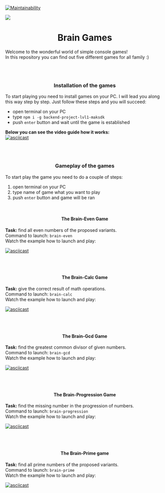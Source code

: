 [![Maintainability](https://api.codeclimate.com/v1/badges/e70137d9be1cf99ef08a/maintainability)](https://codeclimate.com/github/maksdk/backend-project-lvl1/maintainability)

![](https://github.com/maksdk/backend-project-lvl1/workflows/brain-games/badge.svg)  

<h1 align="center">Brain Games</h1>  
<p>Welcome to the wonderful world of simple console games! <br> In this repository you can find out five different games for all family :)</p>   

<br>
<br>

<h3 align="center">Installation of the games</h3>  

To start playing you need to install games on your PC. I will lead you along this way step by step. 
Just follow these steps and you will succeed:  
* open terminal on your PC
* type  ```npm i -g backend-project-lvl1-maksdk```  
* push ```enter``` button and wait until the game is established    

**Below you can see the video guide how it works:**  
[![asciicast](https://asciinema.org/a/J1FTrJzHLS79E6x4zVuiogdV5.svg)](https://asciinema.org/a/J1FTrJzHLS79E6x4zVuiogdV5) 

<br>
<br>

<h3 align="center">Gameplay of the games</h3>  
 
To start play the game you need to do a couple of steps: 
1. open terminal on your PC
2. type name of game what you want to play
3. push ```enter``` button and game will be ran

<br>

<h4 align="center">The Brain-Even Game</h4>  

**Task:** find all even numbers of the proposed variants.  
Command to launch: ```brain-even```  
Watch the example how to launch and play: 

[![asciicast](https://asciinema.org/a/Bn2eQ4mRadOfEur8RJhdxDpzB.svg)](https://asciinema.org/a/Bn2eQ4mRadOfEur8RJhdxDpzB)  

<br>
<br>

<h4 align="center">The Brain-Calc Game</h4>  

**Task:** give the correct result of math operations.  
Command to launch: ```brain-calc```  
Watch the example how to launch and play: 

[![asciicast](https://asciinema.org/a/z3BycEKavYDituCUlh8sW8VES.svg)](https://asciinema.org/a/z3BycEKavYDituCUlh8sW8VES)  

<br>
<br>

<h4 align="center">The Brain-Gcd Game</h4>  

**Task:** find the greatest common divisor of given numbers.  
Command to launch: ```brain-gcd```  
Watch the example how to launch and play: 

[![asciicast](https://asciinema.org/a/8SyonS4wPFnLhRRImUm4qZiv4.svg)](https://asciinema.org/a/8SyonS4wPFnLhRRImUm4qZiv4)  

<br>
<br>

<h4 align="center">The Brain-Progression Game</h4>  

**Task:** find the missing number in the progression of numbers.  
Command to launch: ```brain-progression```  
Watch the example how to launch and play: 

[![asciicast](https://asciinema.org/a/xmVZRHxwccLQi3W42Wj1J2Ic2.svg)](https://asciinema.org/a/xmVZRHxwccLQi3W42Wj1J2Ic2)  

<br>
<br>

<h4 align="center">The Brain-Prime game</h4>  

**Task:** find all prime numbers of the proposed variants.  
Command to launch: ```brain-prime```  
Watch the example how to launch and play: 

[![asciicast](https://asciinema.org/a/3XxEQcN7Iqz0bdP0AkUnHJoh4.svg)](https://asciinema.org/a/3XxEQcN7Iqz0bdP0AkUnHJoh4)

